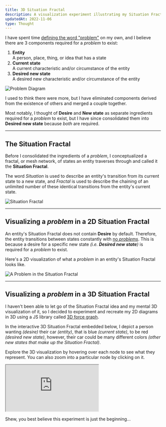 ```yaml
---
title: 3D Situation Fractal 
description: A visualization experiment illustrating my Situation Fractal concept
updatedAt: 2022-11-06
type: Thought
---
```


I have spent time [defining the word "problem"](/what-is-a-problem-4-months-later) on my own, and I believe there are 3 components required for a _problem_ to exist:

1. **Entity** <br>A person, place, thing, or idea that has a state
2. **Current state** <br>A current characteristic and/or circumstance of the entity
3. **Desired new state** <br>A desired new characteristic and/or circumstance of the entity

![Problem Diagram](/img/what-is-a-problem/problem-diagram.svg "Problem Diagram")

I used to think there were more, but I have eliminated components derived from the existence of others and merged a couple together.

Most notably, I thought of **Desire** and **New state** as separate ingredients required for a _problem_ to exist, but I have since consolidated them into **Desired new state** because _both_ are required.

---

## The Situation Fractal

Before I consolidated the ingredients of a _problem_, I conceptualized a fractal, or mesh network, of states an entity traverses through and called it the **Situation Fractal**.

The word _Situation_ is used to describe an entity's transition from its current state to a new state, and _Fractal_ is used to describe the chaining of an unlimited number of these identical transitions from the entity's current state.

![Situation Fractal](/img/what-is-a-problem/situation-fractal.svg "Situation Fractal")

---

## Visualizing a _problem_ in a 2D Situation Fractal

An entity's Situation Fractal does not contain **Desire** by default. Therefore, the entity transitions between states constantly with <u>no _problems_</u>. This is because a desire for a specific new state _(i.e. **Desired new state**)_ is required for a _problem_ to exist.

Here's a 2D visualization of what a _problem_ in an entity's Situation Fractal looks like.

![A Problem in the Situation Fractal](/img/what-is-a-problem/a-problem-in-the-situation-fractal.svg "A Problem in the Situation Fractal")

---

## Visualizing a _problem_ in a 3D Situation Fractal

I haven't been able to let go of the Situation Fractal idea and my mental 3D visualization of it, so I decided to experiment and recreate my 2D diagrams in 3D using a JS library called [3D force graph](https://github.com/vasturiano/3d-force-graph).

In the interactive 3D Situation Fractal embedded below, I depict a person wanting _(desire)_ their car _(entity)_, that is blue _(current state)_, to be red _(desired new state)_, however, their car could be many different colors _(other new states that make up the Situation Fractal)_.

Explore the 3D visualization by hovering over each node to see what they represent. You can also zoom into a particular node by clicking on it.

<iframe src="https://stackblitz.com/edit/3d-situation-fractal?embed=1&file=index.html&hideDevTools=1&hideExplorer=1&hideNavigation=1&theme=light&view=preview" title="Situation Fractal in 3D"></iframe>

Shew, you best believe this experiment is just the beginning...
